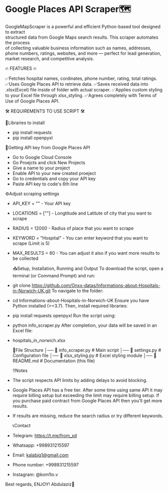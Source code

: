 # Google Places API Scraper🗺  
GoogleMapScraper is a powerful and efficient Python-based tool designed to extract  
structured data from Google Maps search results. This scraper automates the process  
of collecting valuable business information such as names, addresses, phone numbers, ratings, websites, and more — perfect for lead generation, market research, and competitive analysis.

🔥 FEATURES 🔥

✅Fetches hospital names, cordinates, phone number, rating, total ratings.
✅Uses Google Places API to retrieve data.
✅Saves received data into .xlsx(Excel) file inside of folder with actual scraper.
✅Applies custom styling to your Excel file through xlsx_styling.
✅Agrees completely with Terms of Use of Google Places API.

🛠 REQUIREMENTS TO USE SCRIPT 🛠

📕Libraries to install
- pip install requests
- pip install openpyxl

🔑Getting API key from Google Places API
- Go to Google Cloud Console
- Go Proejcts and click New Projects
- Give a name to your project
- Enable API to your new created proeject
- Go to credentials and copy your API key
- Paste API key to code's 6th line
  
 ⚙️Adjust scraping settings
- API_KEY = "" - Your API key
- LOCATIONS = [""] - Longtitude and Latitute of city that you want to scrape
- RADIUS = 12000 - Radius of place that you want to scrape
- KEYWORD = "Hospital" - You can enter keyword that you want to scrape (Limit is 5)
- MAX_RESULTS = 60 - You can adjust it also if you want more results to be collected

  📥Setup, Installation, Running and Output
  To download the script, open a terminal (or Command Prompt) and run:
- git clone https://github.com/Onxx-datas/Informations-about-Hospitals-in-Norwich-UK.git
  To navigate to the folder:
- cd Informations-about-Hospitals-in-Norwich-UK
  Ensure you have Python installed (>=3.7). Then, install required libraries:
- pip install requests openpyxl
  Run the script using:
- python info_scraper.py
  After completion, your data will be saved in an Excel file:
- hospitals_in_norwich.xlsx

  📜File Structure
│── 📄 info_scraper.py   # Main script
│── 📄 settings.py       # Configuration file
│── 📄 xlsx_styling.py   # Excel styling module
│── 📄 README.md         # Documentation (this file)

  ‼️Notes
- The script respects API limits by adding delays to avoid blocking.
- Google Places API has a free tier. After some time using same API it may require billing setup
but exceeding the limit may require billing setup. If you purchase paid contract from Google Places API then you'll get more results.
- If results are missing, reduce the search radius or try different keywords.

  📞Contact
- Telegram: https://t.me/from_xd
- Whatsapp: +998931215597
- Email: kalabiq1@gmail.com
- Phone number: +998931215597
- Instagram: @kom1lo.v

Best regards, ENJOY!
Abdulaziz🙂



